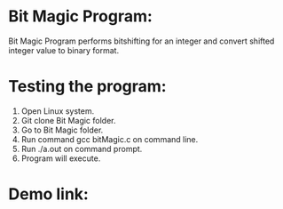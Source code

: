 # Bit Magic Program:
Bit Magic Program performs bitshifting for an integer and convert shifted integer value to binary format.

# Testing the program:
1. Open Linux system.
2. Git clone Bit Magic folder.
3. Go to Bit Magic folder.
4. Run command gcc bitMagic.c on command line.
5. Run ./a.out on command prompt.
6. Program will execute.

# Demo link:
<script src="//onlinegdb.com/embed/js/B1PGb9pVH?theme=dark"></script>


